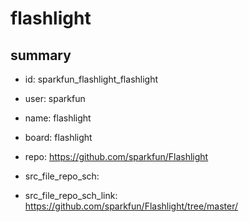 # flashlight
 
## summary 
* id: sparkfun_flashlight_flashlight
* user: sparkfun
* name: flashlight
* board: flashlight
* repo: https://github.com/sparkfun/Flashlight



* src_file_repo_sch: 
* src_file_repo_sch_link: https://github.com/sparkfun/Flashlight/tree/master/







